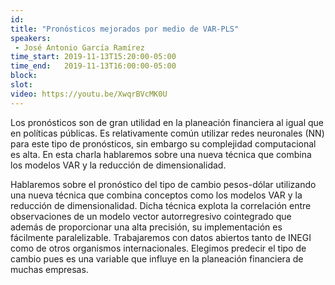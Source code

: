 ```yaml
---
id: 
title: "Pronósticos mejorados por medio de VAR-PLS"
speakers:
 - José Antonio García Ramírez
time_start: 2019-11-13T15:20:00-05:00
time_end:   2019-11-13T16:00:00-05:00
block: 
slot: 
video: https://youtu.be/XwqrBVcMK0U
---
```


Los pronósticos son de gran utilidad en la planeación financiera al igual que en políticas públicas. Es relativamente común utilizar redes neuronales (NN) para este tipo de pronósticos, sin embargo su complejidad computacional es alta. En esta charla hablaremos sobre una nueva técnica que combina los modelos VAR y la reducción de dimensionalidad.

Hablaremos sobre el pronóstico del tipo de cambio pesos-dólar utilizando una nueva técnica que combina conceptos como los modelos VAR y la reducción de dimensionalidad. Dicha técnica explota la correlación entre observaciones de un modelo vector autorregresivo cointegrado que además de proporcionar una alta precisión, su implementación es fácilmente paralelizable.
Trabajaremos con datos abiertos tanto de INEGI como de otros organismos internacionales. Elegimos predecir el tipo de cambio pues es una variable que influye en la planeación financiera de muchas empresas.